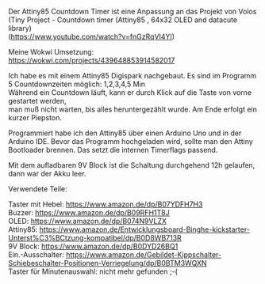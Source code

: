 Der Attiny85 Countdown Timer ist eine Anpassung an das Projekt von Volos  
(Tiny Project - Countdown timer (Attiny85 , 64x32 OLED and datacute library)  
(https://www.youtube.com/watch?v=fnGzRqVI4YI)

Meine Wokwi Umsetzung: https://wokwi.com/projects/439648853914582017

Ich habe es mit einem Attiny85 Digispark nachgebaut.
Es sind im Programm 5 Countdownzeiten möglich: 1,2,3,4,5 Min  
Während ein Countdown läuft, kann er durch Klick auf die Taste von vorne
gestartet werden,  
man muß nicht warten, bis alles heruntergezählt wurde.
Am Ende erfolgt ein kurzer Piepston.

Programmiert habe ich den Attiny85 über einen Arduino Uno und in der 
Arduino IDE. Bevor das Programm hochgeladen wird, sollte man den Attiny 
Bootloader brennen. Das setzt die internen Timerflags passend.

Mit dem aufladbaren 9V Block ist die Schaltung durchgehend 12h gelaufen,
dann war der Akku leer.

Verwendete Teile:

Taster mit Hebel: https://www.amazon.de/dp/B07YDFH7H3  
Buzzer: https://www.amazon.de/dp/B09RFH1T8J  
OLED: https://www.amazon.de/dp/B074N9VLZX  
Attiny85: https://www.amazon.de/Entwicklungsboard-Binghe-kickstarter-Unterst%C3%BCtzung-kompatibel/dp/B0D8WB713R  
9V Block: https://www.amazon.de/dp/B0DYD26BQ1  
Ein.-Ausschalter: https://www.amazon.de/Gebildet-Kippschalter-Schiebeschalter-Positionen-Verriegelung/dp/B0BTM3WQXN  
Taster für Minutenauswahl: nicht mehr gefunden ;-(
